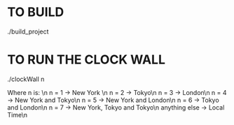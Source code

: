 # TO BUILD
./build_project

# TO RUN THE CLOCK WALL
./clockWall n

Where n is: \n
n = 1 -> New York \n
n = 2 -> Tokyo\n
n = 3 -> London\n
n = 4 -> New York and Tokyo\n
n = 5 -> New York and London\n
n = 6 -> Tokyo and London\n
n = 7 -> New York, Tokyo and Tokyo\n
anything else -> Local Time\n
